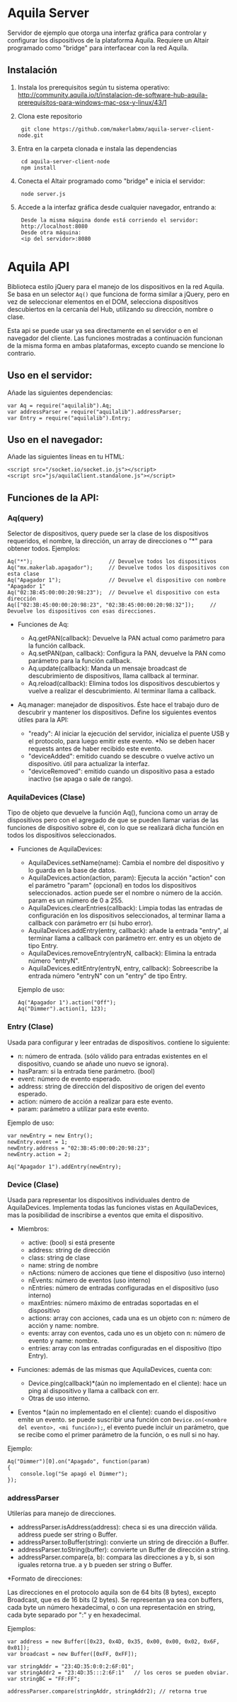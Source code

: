 # Aquila Server

Servidor de ejemplo que otorga una interfaz gráfica para controlar y configurar los dispositivos de la plataforma Aquila.
Requiere un Altair programado como "bridge" para interfacear con la red Aquila.

## Instalación

1. Instala los prerequisitos según tu sistema operativo: http://community.aquila.io/t/instalacion-de-software-hub-aquila-prerequisitos-para-windows-mac-osx-y-linux/43/1
2. Clona este repositorio

		git clone https://github.com/makerlabmx/aquila-server-client-node.git
		
3. Entra en la carpeta clonada e instala las dependencias

		cd aquila-server-client-node
		npm install
		
4. Conecta el Altair programado como "bridge" e inicia el servidor:

		node server.js
		
5. Accede a la interfaz gráfica desde cualquier navegador, entrando a: 

		Desde la misma máquina donde está corriendo el servidor:
		http://localhost:8080
		Desde otra máquina:
		<ip del servidor>:8080

# Aquila API

Biblioteca estilo jQuery para el manejo de los dispositivos en la red Aquila.
Se basa en un selector `Aq()` que funciona de forma similar a jQuery, pero en vez de seleccionar elementos en el DOM, selecciona dispositivos descubiertos en la cercanía del Hub, utilizando su dirección, nombre o clase.

Esta api se puede usar ya sea directamente en el servidor o en el navegador del cliente. Las funciones mostradas a continuación funcionan de la misma forma en ambas plataformas, excepto cuando se mencione lo contrario.

## Uso en el servidor:

Añade las siguientes dependencias:
```
var Aq = require("aquilalib").Aq;
var addressParser = require("aquilalib").addressParser;
var Entry = require("aquilalib").Entry;
```

## Uso en el navegador:

Añade las siguientes líneas en tu HTML:
```
<script src="/socket.io/socket.io.js"></script>
<script src="js/aquilaClient.standalone.js"></script>
```

## Funciones de la API:

### Aq(query)
Selector de dispositivos, query puede ser la clase de los dispositivos requeridos, el nombre, la dirección, un array de direcciones o "*" para obtener todos. Ejemplos:
```
Aq("*");						// Devuelve todos los dispositivos
Aq("mx.makerlab.apagador");		// Devuelve todos los dispositivos con esta clase
Aq("Apagador 1");				// Devuelve el dispositivo con nombre "Apagador 1" 
Aq("02:3B:45:00:00:20:98:23");	// Devuelve el dispositivo con esta dirección
Aq(["02:3B:45:00:00:20:98:23", "02:3B:45:00:00:20:98:32"]);		// Devuelve los dispositivos con esas direcciones.
```

- Funciones de Aq:
	- Aq.getPAN(callback): Devuelve la PAN actual como parámetro para la función callback.
	- Aq.setPAN(pan, callback): Configura la PAN, devuelve la PAN como parámetro para la función callback.
	- Aq.update(callback): Manda un mensaje broadcast de descubrimiento de dispositivos, llama callback al terminar.
	- Aq.reload(callback): Elimina todos los dispositivos descubiertos y vuelve a realizar el descubrimiento. Al terminar llama a callback.

- Aq.manager: manejador de dispositivos. Éste hace el trabajo duro de descubrir y mantener los dispositivos. Define los siguientes eventos útiles para la API:
	- "ready": Al iniciar la ejecución del servidor, inicializa el puente USB y el protocolo, para luego emitir este evento. *No se deben hacer requests antes de haber recibido este evento.
	- "deviceAdded": emitido cuando se descubre o vuelve activo un dispositivo. útil para actualizar la interfaz.
	- "deviceRemoved": emitido cuando un dispositivo pasa a estado inactivo (se apaga o sale de rango).

### AquilaDevices (Clase)
Tipo de objeto que devuelve la función Aq(), funciona como un array de dispositivos pero con el agregado de que se pueden llamar varias de las funciones de dispositivo sobre él, con lo que se realizará dicha función en todos los dispositivos seleccionados.

- Funciones de AquilaDevices:
	- AquilaDevices.setName(name): Cambia el nombre del dispositivo y lo guarda en la base de datos.
	- AquilaDevices.action(action, param): Ejecuta la acción "action" con el parámetro "param" (opcional) en todos los dispositivos seleccionados. action puede ser el nombre o número de la acción. param es un número de 0 a 255.
	- AquilaDevices.clearEntries(callback): Limpia todas las entradas de configuración en los dispositivos seleccionados, al terminar llama a callback con parámetro err (si hubo error).
	- AquilaDevices.addEntry(entry, callback): añade la entrada "entry", al terminar llama a callback con parámetro err. entry es un objeto de tipo Entry.
	- AquilaDevices.removeEntry(entryN, callback): Elimina la entrada número "entryN".
	- AquilaDevices.editEntry(entryN, entry, callback): Sobreescribe la entrada número "entryN" con un "entry" de tipo Entry.

	Ejemplo de uso:
	```
	Aq("Apagador 1").action("Off");
	Aq("Dimmer").action(1, 123);
	```

### Entry (Clase)
Usada para configurar y leer entradas de dispositivos. contiene lo siguiente:
- n: número de entrada. (sólo válido para entradas existentes en el dispositivo, cuando se añade uno nuevo se ignora).
- hasParam: si la entrada tiene parámetro. (bool)
- event: número de evento esperado.
- address: string de dirección del dispositivo de origen del evento esperado.
- action: número de acción a realizar para este evento.
- param: parámetro a utilizar para este evento.

Ejemplo de uso:

```
var newEntry = new Entry();
newEntry.event = 1;
newEntry.address = "02:3B:45:00:00:20:98:23";
newEntry.action = 2;

Aq("Apagador 1").addEntry(newEntry);
```

### Device (Clase)
Usada para representar los dispositivos individuales dentro de AquilaDevices. Implementa todas las funciones vistas en AquilaDevices, mas la posibilidad de inscribirse a eventos que emita el dispositivo.

- Miembros:
	- active: (bool) si está presente
	- address: string de dirección
	- class: string de clase
	- name: string de nombre
	- nActions: número de acciones que tiene el dispositivo (uso interno)
	- nEvents: número de eventos (uso interno)
	- nEntries: número de entradas configuradas en el dispositivo (uso interno)
	- maxEntries: número máximo de entradas soportadas en el dispositivo
	- actions: array con acciones, cada una es un objeto con n: número de acción y name: nombre.
	- events: array con eventos, cada uno es un objeto con n: número de evento y name: nombre.
	- entries: array con las entradas configuradas en el dispositivo (tipo Entry).
- Funciones: además de las mismas que AquilaDevices, cuenta con:
	- Device.ping(callback)*(aún no implementado en el cliente): hace un ping al dispositivo y llama a callback con err.
	- Otras de uso interno.

- Eventos *(aún no implementado en el cliente): cuando el dispositivo emite un evento. se puede suscribir una función con `Device.on(<nombre del evento>, <mi función>);`, el evento puede incluir un parámetro, que se recibe como el primer parámetro de la función, o es null si no hay.

Ejemplo:

```
Aq("Dimmer")[0].on("Apagado", function(param)
{
	console.log("Se apagó el Dimmer");
});
```

### addressParser
Utilerías para manejo de direcciones.
- addressParser.isAddress(address): checa si es una dirección válida. address puede ser string o Buffer.
- addressParser.toBuffer(string): convierte un string de dirección a Buffer.
- addressParser.toString(buffer): convierte un Buffer de dirección a string.
- addressParser.compare(a, b): compara las direcciones a y b, si son iguales retorna true. a y b pueden ser string o Buffer.

*Formato de direcciones:

Las direcciones en el protocolo aquila son de 64 bits (8 bytes), excepto Broadcast, que es de 16 bits (2 bytes).
Se representan ya sea con buffers, cada byte un número hexadecimal, o con una representación en string, cada byte separado por ":" y en hexadecimal.

Ejemplos:
```
var address = new Buffer([0x23, 0x4D, 0x35, 0x00, 0x00, 0x02, 0x6F, 0x01]);
var broadcast = new Buffer([0xFF, 0xFF]);

var stringAddr = "23:4D:35:0:0:2:6F:01";
var stringAddr2 = "23:4D:35:::2:6F:1"	// los ceros se pueden obviar.
var stringBC = "FF:FF";

addressParser.compare(stringAddr, stringAddr2);	// retorna true
```

